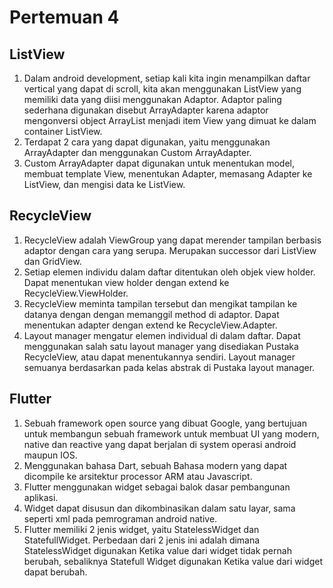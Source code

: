 # Pertemuan 4
## ListView
1.	Dalam android development, setiap kali kita ingin menampilkan daftar vertical yang dapat di scroll, kita akan menggunakan ListView yang memiliki data yang diisi menggunakan Adaptor. Adaptor paling sederhana digunakan disebut ArrayAdapter karena adaptor mengonversi object ArrayList menjadi item View yang dimuat ke dalam container ListView.
2.	Terdapat 2 cara yang dapat digunakan, yaitu menggunakan ArrayAdapter dan menggunakan Custom ArrayAdapter.
3.	Custom ArrayAdapter dapat digunakan untuk menentukan model, membuat template View, menentukan Adapter, memasang Adapter ke ListView, dan mengisi data ke ListView.
## RecycleView
1.	RecycleView adalah ViewGroup yang dapat merender tampilan berbasis adaptor dengan cara yang serupa. Merupakan successor dari ListView dan GridView.
2.	Setiap elemen individu dalam daftar ditentukan oleh objek view holder. Dapat menentukan view holder dengan extend ke RecycleView.ViewHolder.
3.	RecycleView meminta tampilan tersebut dan mengikat tampilan ke datanya dengan dengan memanggil method di adaptor. Dapat menentukan adapter dengan extend ke RecycleView.Adapter.
4.	Layout manager mengatur elemen individual di dalam daftar. Dapat menggunakan salah satu layout manager yang disediakan Pustaka RecycleView, atau dapat menentukannya sendiri. Layout manager semuanya berdasarkan pada kelas abstrak di Pustaka layout manager.
## Flutter
1.	Sebuah framework open source yang dibuat Google, yang bertujuan untuk membangun sebuah framework untuk membuat UI yang modern, native dan reactive yang dapat berjalan di system operasi android maupun IOS.
2.	Menggunakan bahasa Dart, sebuah Bahasa modern yang dapat dicompile ke arsitektur processor ARM atau Javascript.
3.	Flutter menggunakan widget sebagai balok dasar pembangunan aplikasi.
4.	Widget dapat disusun dan dikombinasikan dalam satu layar, sama seperti xml pada pemrograman android native.
5.	Flutter memiliki 2 jenis widget, yaitu StatelessWidget dan StatefullWidget. Perbedaan dari 2 jenis ini adalah dimana StatelessWidget digunakan Ketika value dari widget tidak pernah berubah, sebaliknya Statefull Widget digunakan Ketika value dari widget dapat berubah.
